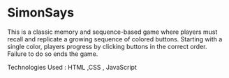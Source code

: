 # SimonSays
 
This is a classic memory and sequence-based game where players must recall and replicate a growing sequence of colored buttons. Starting with a single color, players progress by clicking buttons in the correct order. Failure to do so ends the game.

Technologies Used : HTML ,CSS , JavaScript
